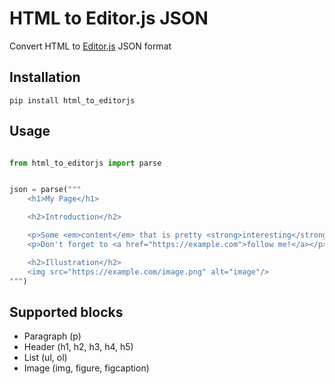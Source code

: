 # HTML to Editor.js JSON

Convert HTML to [Editor.js](https://editorjs.io/) JSON format

## Installation
```
pip install html_to_editorjs
```

## Usage

```python

from html_to_editorjs import parse


json = parse("""
    <h1>My Page</h1>

    <h2>Introduction</h2>

    <p>Some <em>content</em> that is pretty <strong>interesting</strong></p>
    <p>Don't forget to <a href="https://example.com">follow me!</a></p>

    <h2>Illustration</h2>
    <img src="https://example.com/image.png" alt="image"/>
""")
```

## Supported blocks

- Paragraph (p)
- Header (h1, h2, h3, h4, h5)
- List (ul, ol)
- Image (img, figure, figcaption)